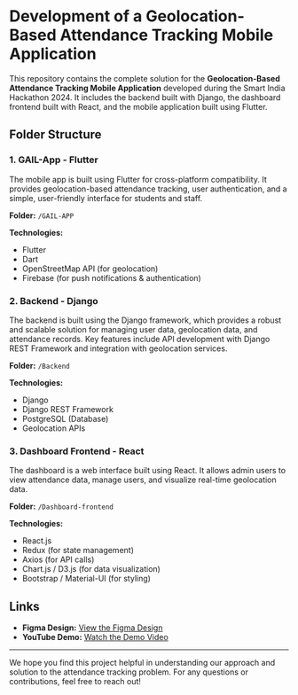 # Development of a Geolocation-Based Attendance Tracking Mobile Application

This repository contains the complete solution for the **Geolocation-Based Attendance Tracking Mobile Application** developed during the Smart India Hackathon 2024. It includes the backend built with Django, the dashboard frontend built with React, and the mobile application built using Flutter.

## Folder Structure

### 1. GAIL-App - Flutter
The mobile app is built using Flutter for cross-platform compatibility. It provides geolocation-based attendance tracking, user authentication, and a simple, user-friendly interface for students and staff.

**Folder:** `/GAIL-APP`

**Technologies:**
- Flutter
- Dart
- OpenStreetMap API (for geolocation)
- Firebase (for push notifications & authentication)

### 2. Backend - Django
The backend is built using the Django framework, which provides a robust and scalable solution for managing user data, geolocation data, and attendance records. Key features include API development with Django REST Framework and integration with geolocation services.

**Folder:** `/Backend`

**Technologies:**
- Django
- Django REST Framework
- PostgreSQL (Database)
- Geolocation APIs

### 3. Dashboard Frontend - React
The dashboard is a web interface built using React. It allows admin users to view attendance data, manage users, and visualize real-time geolocation data.

**Folder:** `/Dashboard-frontend`

**Technologies:**
- React.js
- Redux (for state management)
- Axios (for API calls)
- Chart.js / D3.js (for data visualization)
- Bootstrap / Material-UI (for styling)


## Links

- **Figma Design:** [View the Figma Design](<https://www.figma.com/design/c3iyMR0wxgZd9j6sNzKdHn/SIH-Gail-India?node-id=0-1&node-type=CANVAS&t=YaMFqfqG7QqiCXtY-0>)
- **YouTube Demo:** [Watch the Demo Video](<Add Your YouTube Link Here>)

---

We hope you find this project helpful in understanding our approach and solution to the attendance tracking problem. For any questions or contributions, feel free to reach out!
